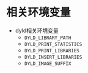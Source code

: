 # 相关环境变量

* dyld相关环境变量
  * `DYLD_LIBRARY_PATH`
  * `DYLD_PRINT_STATISTICS`
  * `DYLD_PRINT_LIBRARIES`
  * `DYLD_INSERT_LIBRARIES`
  * `DYLD_IMAGE_SUFFIX`
